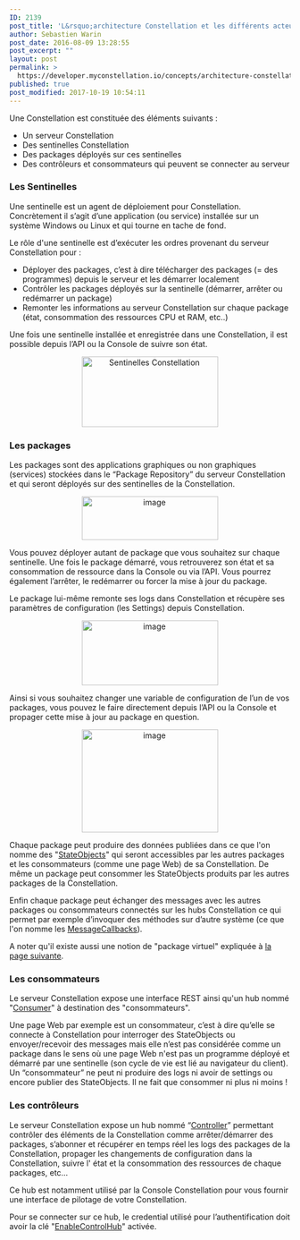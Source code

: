 ```yaml
---
ID: 2139
post_title: 'L&rsquo;architecture Constellation et les différents acteurs : sentinelle, package, contrôleur et consommateur'
author: Sebastien Warin
post_date: 2016-08-09 13:28:55
post_excerpt: ""
layout: post
permalink: >
  https://developer.myconstellation.io/concepts/architecture-constellation-et-les-differents-acteurs/
published: true
post_modified: 2017-10-19 10:54:11
---
```

Une Constellation est constituée des éléments suivants :
<ul>
 	<li>Un serveur Constellation</li>
 	<li>Des sentinelles Constellation</li>
 	<li>Des packages déployés sur ces sentinelles</li>
 	<li>Des contrôleurs et consommateurs qui peuvent se connecter au serveur</li>
</ul>
<h3>Les Sentinelles</h3>
Une sentinelle est un agent de déploiement pour Constellation. Concrètement il s’agit d’une application (ou service) installée sur un système Windows ou Linux et qui tourne en tache de fond.

Le rôle d'une sentinelle est d’exécuter les ordres provenant du serveur Constellation pour :
<ul>
 	<li>Déployer des packages, c’est à dire télécharger des packages (= des programmes) depuis le serveur et les démarrer localement</li>
 	<li>Contrôler les packages déployés sur la sentinelle (démarrer, arrêter ou redémarrer un package)</li>
 	<li>Remonter les informations au serveur Constellation sur chaque package (état, consommation des ressources CPU et RAM, etc..)</li>
</ul>
Une fois une sentinelle installée et enregistrée dans une Constellation, il est possible depuis l’API ou la Console de suivre son état.
<p align="center"><a href="https://developer.myconstellation.io/wp-content/uploads/2016/08/image-6.png"><img class="alignnone" style="background-image: none; padding-top: 0px; padding-left: 0px; display: inline; padding-right: 0px; border: 0px;" title="Sentinelles Constellation" src="https://developer.myconstellation.io/wp-content/uploads/2016/08/image_thumb-6.png" alt="Sentinelles Constellation" width="244" height="126" border="0" /></a></p>

<h3>Les packages</h3>
Les packages sont des applications graphiques ou non graphiques (services) stockées dans le “Package Repository” du serveur Constellation et qui seront déployés sur des sentinelles de la Constellation.
<p align="center"><a href="https://developer.myconstellation.io/wp-content/uploads/2016/08/image-7.png"><img style="background-image: none; padding-top: 0px; padding-left: 0px; margin: 0px; display: inline; padding-right: 0px; border: 0px;" title="image" src="https://developer.myconstellation.io/wp-content/uploads/2016/08/image_thumb-7.png" alt="image" width="244" height="78" border="0" /></a></p>
Vous pouvez déployer autant de package que vous souhaitez sur chaque sentinelle. Une fois le package démarré, vous retrouverez son état et sa consommation de ressource dans la Console ou via l’API. Vous pourrez également l’arrêter, le redémarrer ou forcer la mise à jour du package.

Le package lui-même remonte ses logs dans Constellation et récupère ses paramètres de configuration (les Settings) depuis Constellation.
<p align="center"><a href="https://developer.myconstellation.io/wp-content/uploads/2016/08/image-8.png"><img style="background-image: none; padding-top: 0px; padding-left: 0px; margin: 0px; display: inline; padding-right: 0px; border: 0px;" title="image" src="https://developer.myconstellation.io/wp-content/uploads/2016/08/image_thumb-8.png" alt="image" width="244" height="116" border="0" /></a></p>
Ainsi si vous souhaitez changer une variable de configuration de l’un de vos packages, vous pouvez le faire directement depuis l’API ou la Console et propager cette mise à jour au package en question.
<p align="center"><a href="https://developer.myconstellation.io/wp-content/uploads/2016/08/image-9.png"><img style="background-image: none; padding-top: 0px; padding-left: 0px; margin: 0px; display: inline; padding-right: 0px; border: 0px;" title="image" src="https://developer.myconstellation.io/wp-content/uploads/2016/08/image_thumb-9.png" alt="image" width="244" height="184" border="0" /></a></p>
<p align="left">Chaque package peut produire des données publiées dans ce que l'on nomme des "<a href="/concepts/stateobjects/">StateObjects</a>" qui seront accessibles par les autres packages et les consommateurs (comme une page Web) de sa Constellation. De même un package peut consommer les StateObjects produits par les autres packages de la Constellation.</p>
<p align="left">Enfin chaque package peut échanger des messages avec les autres packages ou consommateurs connectés sur les hubs Constellation ce qui permet par exemple d’invoquer des méthodes sur d’autre système (ce que l'on nomme les <a href="/concepts/messaging-message-scope-messagecallback-saga/">MessageCallbacks</a>).</p>
<p align="left">A noter qu'il existe aussi une notion de "package virtuel" expliquée à <a href="/concepts/sentinels-packages-virtuels/">la page suivante</a>.</p>

<h3 align="left">Les consommateurs</h3>
<p align="left">Le serveur Constellation expose une interface REST ainsi qu'un hub nommé "<a href="/concepts/les-differents-hubs-et-interfaces-rest-du-serveur-constellation/">Consumer</a>" à destination des "consommateurs".</p>
<p align="left">Une page Web par exemple est un consommateur, c’est à dire qu’elle se connecte à Constellation pour interroger des StateObjects ou envoyer/recevoir des messages mais elle n’est pas considérée comme un package dans le sens où une page Web n'est pas un programme déployé et démarré par une sentinelle (son cycle de vie est lié au navigateur du client). Un “consommateur” ne peut ni produire des logs ni avoir de settings ou encore publier des StateObjects. Il ne fait que consommer ni plus ni moins !</p>

<h3 align="left">Les contrôleurs</h3>
<p align="left">Le serveur Constellation expose un hub nommé “<a href="/concepts/les-differents-hubs-et-interfaces-rest-du-serveur-constellation/">Controller</a>” permettant contrôler des éléments de la Constellation comme arrêter/démarrer des packages, s’abonner et récupérer en temps réel les logs des packages de la Constellation, propager les changements de configuration dans la Constellation, suivre l' état et la consommation des ressources de chaque packages, etc…</p>
<p align="left">Ce hub est notamment utilisé par la Console Constellation pour vous fournir une interface de pilotage de votre Constellation.</p>
<p align="left">Pour se connecter sur ce hub, le credential utilisé pour l’authentification doit avoir la clé "<a href="/constellation-platform/constellation-server/fichier-de-configuration/#Section_credentials">EnableControlHub</a>" activée.</p>